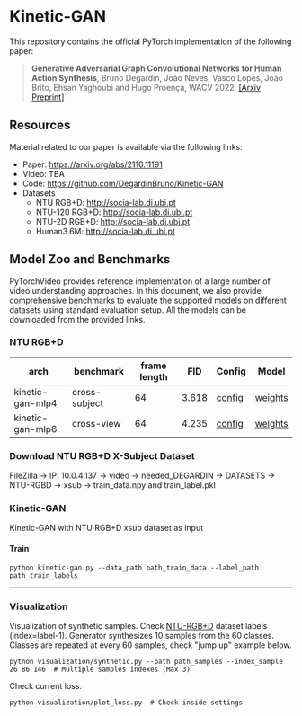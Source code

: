 # Kinetic-GAN
This repository contains the official PyTorch implementation of the following paper:
> **Generative Adversarial Graph Convolutional Networks for Human Action Synthesis**, Bruno Degardin, João Neves, Vasco Lopes, João Brito, Ehsan Yaghoubi and Hugo Proença, WACV 2022. [[Arxiv Preprint]](https://arxiv.org/abs/2110.11191)

## Resources

Material related to our paper is available via the following links:

- Paper: https://arxiv.org/abs/2110.11191
- Video: TBA
- Code: https://github.com/DegardinBruno/Kinetic-GAN
- Datasets
  - NTU RGB+D: http://socia-lab.di.ubi.pt
  - NTU-120 RGB+D: http://socia-lab.di.ubi.pt
  - NTU-2D RGB+D: http://socia-lab.di.ubi.pt
  - Human3.6M: http://socia-lab.di.ubi.pt


## Model Zoo and Benchmarks

PyTorchVideo provides reference implementation of a large number of video understanding approaches. In this document, we also provide comprehensive benchmarks to evaluate the supported models on different datasets using standard evaluation setup. All the models can be downloaded from the provided links.

### NTU RGB+D

arch     | benchmark | frame length | FID | Config | Model
-------- | --------- | ------------ | --- | ------ | -----
kinetic-gan-mlp4 | cross-subject | 64 | 3.618 | [config](http://socia-lab.di.ubi.pt) | [weights](http://socia-lab.di.ubi.pt)
kinetic-gan-mlp6 | cross-view | 64 | 4.235 | [config](http://socia-lab.di.ubi.pt) | [weights](http://socia-lab.di.ubi.pt)

### Download NTU RGB+D X-Subject Dataset
FileZilla -> IP: 10.0.4.137 -> video -> needed_DEGARDIN -> DATASETS -> NTU-RGBD -> xsub -> train_data.npy and train_label.pkl


### Kinetic-GAN
Kinetic-GAN with NTU RGB+D xsub dataset as input

#### Train
```
python kinetic-gan.py --data_path path_train_data --label_path path_train_labels
```

---

### Visualization
Visualization of synthetic samples. Check [NTU-RGB+D](http://rose1.ntu.edu.sg/datasets/actionrecognition.asp) dataset labels (index=label-1).
Generator synthesizes 10 samples from the 60 classes. Classes are repeated at every 60 samples, check "jump up" example below.

```
python visualization/synthetic.py --path path_samples --index_sample 26 86 146  # Multiple samples indexes (Max 3) 
```

Check current loss.
```
python visualization/plot_loss.py  # Check inside settings
```
